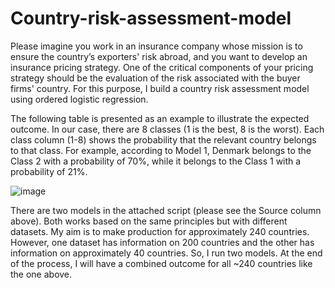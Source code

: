 # Country-risk-assessment-model

Please imagine you work in an insurance company whose mission is to ensure the country’s exporters' risk abroad, and you want to develop an insurance pricing strategy. One of the critical components of your pricing strategy should be the evaluation of the risk associated with the buyer firms' country. For this purpose, I build a country risk assessment model using ordered logistic regression.

The following table is presented as an example to illustrate the expected outcome. In our case, there are 8 classes (1 is the best, 8 is the worst). Each class column (1-8) shows the probability that the relevant country belongs to that class. For example, according to Model 1, Denmark belongs to the Class 2 with a probability of 70%, while it belongs to the Class 1 with a probability of 21%.

![image](https://user-images.githubusercontent.com/94282435/221692168-7bab75f9-31d4-4f2d-a59f-357236845b12.png)

There are two models in the attached script (please see the Source column above). Both works based on the same principles but with different datasets. My aim is to make production for approximately 240 countries. However, one dataset has information on 200 countries and the other has information on approximately 40 countries. So, I run two models. At the end of the process, I will have a combined outcome for all ~240 countries like the one above.
